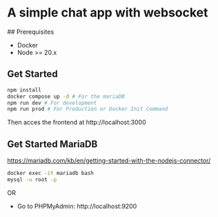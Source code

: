 # A simple chat app with websocket

## Prerequisites
- Docker
- Node >= 20.x

## Get Started
```bash
npm install
docker compose up -d # For the mariaDB
npm run dev # For development
npm run prod # For Production or Docker Init Command
```
Then acces the frontend at http://localhost:3000

## Get Started MariaDB
https://mariadb.com/kb/en/getting-started-with-the-nodejs-connector/
```bash
docker exec -it mariadb bash
mysql -u root -p
```
OR
- Go to PHPMyAdmin: http://localhost:9200